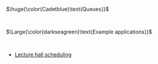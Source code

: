 $\huge{\color{Cadetblue}\text{Queues}}$

<br/>

$\Large{\color{darkseagreen}\text{Example applications}}$

<br/>

- [Lecture hall scheduling](../../../algorithms/greedy/lct-hall-scheduling/lhs-3.c)
